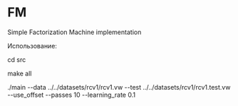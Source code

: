 # FM
Simple Factorization Machine implementation

Использование:

cd src

make all

./main --data ../../datasets/rcv1/rcv1.vw --test ../../datasets/rcv1/rcv1.test.vw --use_offset --passes 10 --learning_rate 0.1
